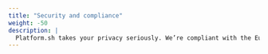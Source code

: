 ```yaml
---
title: "Security and compliance"
weight: -50
description: |
  Platform.sh takes your privacy seriously. We’re compliant with the European GDPR (DPA available), German BDSG (DPA available), and Canadian PIPEDA.
---
```

